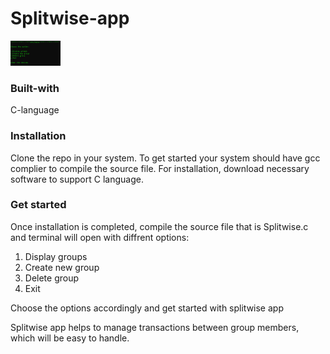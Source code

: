 # Splitwise-app
<img src="Images/image.png" alt="image" height="40" width="80">

### Built-with
C-language

### Installation
Clone the repo in your system. To get started your system should have gcc complier to compile the source file.
For installation, download necessary software to support C language.

### Get started
Once installation is completed, compile the source file that is Splitwise.c and terminal will open with diffrent options:
1) Display groups
2) Create new group
3) Delete group
4) Exit <br>

Choose the options accordingly and get started with splitwise app

Splitwise app helps to manage transactions between group members, which will be easy to handle.